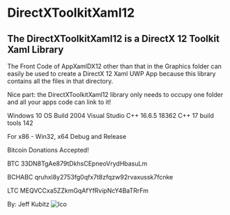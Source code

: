 # DirectXToolkitXaml12

## The DirectXToolkitXaml12 is a DirectX 12 Toolkit Xaml Library

The Front Code of AppXamlDX12 other than that in the Graphics folder
can easily be used to create a DirectX 12 Xaml UWP App because this 
library contains all the files in that directory.

Nice part: the DirectXToolkitXaml12 library only needs to occupy one 
folder and all your apps code can link to it!

Windows 10 OS Build 2004
Visual Studio C++ 16.6.5
18362
C++ 17
build tools 142

For x86 - Win32, x64 Debug and Release

Bitcoin Donations Accepted!

BTC 33DN8TgAe879tDkhsCEpneoVrydHbasuLm

BCHABC qruhxl8y2753fg0qfx7t8zfqzw92rvaxussk7fcnke

LTC MEQVCCxa5ZZkmGqAfYfRvipNcY4BaTRrFm

By: Jeff Kubitz
![Ico](https://github.com/hot3dx/AppXamlDX12/blob/master/Assets/AutoDraw2.ico)
